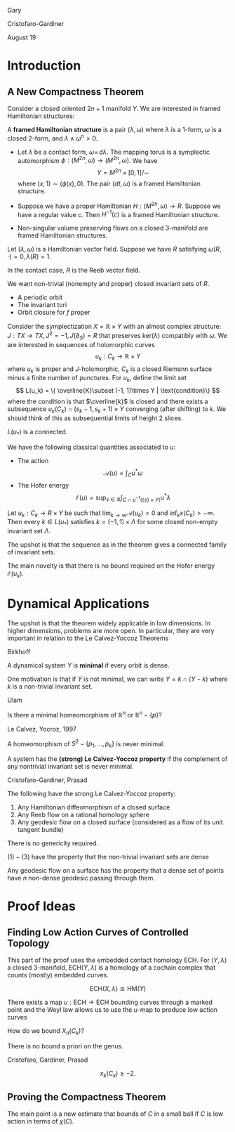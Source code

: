 <link href="../whirlwind.css" rel="stylesheet">

<whirlheader>
    <p>Gary</p>
    <p>Cristofaro-Gardiner</p>
    <p>August 19</p>
</whirlheader>

# Introduction 

## A New Compactness Theorem 

Consider a closed oriented $2n+1$ manifold $Y$. We are interested in framed Hamiltonian structures:

<definition>

A **framed Hamiltonian structure** is a pair $(\lambda,\omega)$ where $\lambda$ is a 1-form, $\omega$ is a closed 2-form, and $\lambda \wedge \omega^n > 0$.

</definition>

<example>

- Let $\lambda$ be a contact form, $\omega =\,d\lambda$. The mapping torus is a symplectic automorphism $\phi: (M^{2n}, \omega) \to (M^{2n}, \omega)$. We have 
    $$
    Y=M^{2n}\times [0,1]/\sim
    $$
    where $(x,1) \sim (\phi(x), 0)$. The pair $(dt, \omega)$ is a framed Hamiltonian structure. 

- Suppose we have a proper Hamiltonian $H:(M^{2n}, \omega) \to R$. Suppose we have a regular value $c$. Then $H^{-1}(c)$ is a framed Hamiltonian structure.

- Non-singular volume preserving flows on a closed 3-manifold are framed Hamiltonian structures.

</example>

Let $(\lambda, \omega)$ is a Hamiltonian vector field. Suppose we have $R$ satisfying $\omega(R, \cdot)=0, \lambda(R)=1$.

<example>

In the contact case, $R$ is the Reeb vector field.

</example>

We want non-trivial (nonempty and proper) closed invariant sets of $R$.

<example>

- A periodic orbit
- The invariant tori 
- Orbit closure for $f$ proper

</example>

Consider the symplectization $X=\mathbb{R}\times Y$ with an almost complex structure: $J: TX\to TX, J^2=-1, J(\partial_S)=R$ that preserves $\text{ker}(\lambda)$ compatibly with $\omega$. We are interested in sequences of holomorphic curves 
$$
u_k: C_k \to \mathbb{R}\times Y
$$
where $u_k$ is proper and $J$-holomorphic, $C_k$ is a closed Riemann surface minus a finite number of punctures. For $u_k$, define the limit set 
$$
L(u_k) = \{ \overline{K}\subset (-1, 1)\times Y | \text{condition}\}
$$
where the condition is that $\overline{k}$ is closed and there exists a subsequence $u_k(C_k) \cap (s_k-1, s_k+1)\times Y$ converging (after shifting) to $k$. We should think of this as subsequential limits of height 2 slices.

<proposition>

$L(u_*)$ is a connected.

</proposition>

We have the following classical quantities associated to $u$:
- The action 
    $$
    \mathcal{A}(u) = \int_C u^* \omega
    $$
- The Hofer energy 
    $$
    \mathcal{E}(u)=\sup_{s\in \mathbb{R}} \int_{C\cap u^{-1}(\{s\}\times Y)} u^*\lambda
    $$

<theorem>

Let $u_k: C_k \to R\times Y$ be such that $\lim_{k\to \infty} \mathcal{A}(u_k)=0$ and $\inf_k x(C_k)>-\infty$. Then every $k\in L(u_*)$ satisfies $k=(-1,1) \times \Lambda$ for some closed non-empty invariant set $\Lambda$.

</theorem>

The upshot is that the sequence as in the theorem gives a connected family of invariant sets. 

<remark>

The main novelty is that there is no bound required on the Hofer energy $\mathcal{E}(u_k)$.

</remark>

# Dynamical Applications 

The upshot is that the theorem widely applicable in low dimensions. In higher dimensions, problems are more open. In particular, they are very important in relation to the Le Calvez-Yoccoz Theorems

<definition>
<src>Birkhoff</src>

A dynamical system $Y$ is **minimal** if every orbit is dense.

</definition>

One motivation is that if $Y$ is not minimal, we can write $Y=k \cap (Y-k)$ where $k$ is a non-trivial invariant set.

<problem>
<src>Ulam</src>

Is there a minimal homeomorphism of $\mathbb{R}^n$ or $\mathbb{R}^n - \{p\}$?

</problem>

<theorem>
<src>Le Calvez, Yocroz, 1997</src>

A homeomorphism of $S^2-\{p_1,...,p_k\}$ is never minimal.

</theorem>

<definition>

A system has the **(strong) Le Calvez-Yoccoz property** if the complement of any nontrivial invariant set is never minimal.

</definition>

<theorem>
<src>Cristofaro-Gardiner, Prasad</src>

The following have the strong Le Calvez-Yoccoz property:

1. Any Hamiltonian diffeomorphism of a closed surface
2. Any Reeb flow on a rational homology sphere 
3. Any geodesic flow on a closed surface (considered as a flow of its unit tangent bundle)

</theorem>

<remark>

There is no genericity required.

</remark>

<corollary>

$(1)-(3)$ have the property that the non-trivial invariant sets are dense 

</corollary>

<corollary>

Any geodesic flow on a surface has the property that a dense set of points have $n$ non-dense geodesic passing through them.

</corollary>

# Proof Ideas 

## Finding Low Action Curves of Controlled Topology

This part of the proof uses the embedded contact homology $\text{ECH}$. For $(Y, \lambda)$ a closed 3-manifold, $\text{ECH}(Y,\lambda)$ is a homology of a cochain complex that counts (mostly) embedded curves. 

<theorem>

$$
\text{ECH}(X, \lambda) \cong \text{HM}(Y)
$$

</theorem>

There exists a map $u: \text{ECH}\to \text{ECH}$ bounding curves through a marked point and the Weyl law allows us to use the $u$-map to produce low action curves

<problem>

How do we bound $X_\pi(C_k)?$

</problem>

There is no bound a priori on the genus.

<theorem>
<src>Cristofaro, Gardiner, Prasad</src>

$$
x_k(C_k)\ge -2.
$$

</theorem>

## Proving the Compactness Theorem

The main point is a new estimate that bounds of $C$ in a small ball if $C$ is low action in terms of $\chi(C)$.
